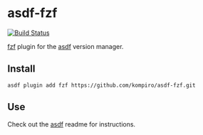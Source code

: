 # asdf-fzf

[![Build Status](https://travis-ci.org/kompiro/asdf-fzf.svg?branch=master)](https://travis-ci.org/kompiro/asdf-fzf)

[fzf](https://github.com/junegunn/fzf) plugin for the [asdf](https://github.com/asdf-vm/asdf) version manager.

## Install

```
asdf plugin add fzf https://github.com/kompiro/asdf-fzf.git
```

## Use

Check out the [asdf](https://github.com/asdf-vm/asdf) readme for instructions.

